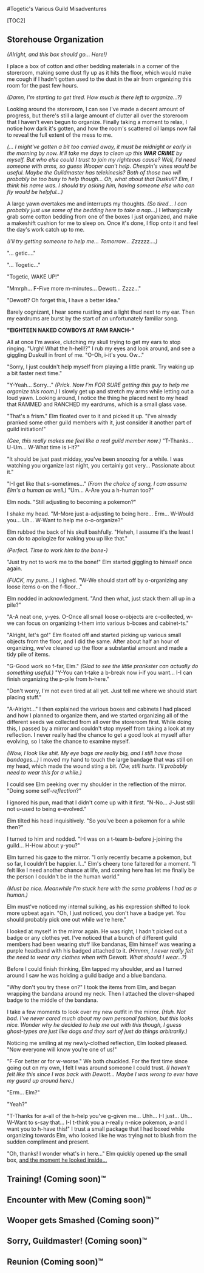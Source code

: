 #Togetic's Various Guild Misadventures

[TOC2]

## Storehouse Organization

*(Alright, and this box should go... Here!)*

I place a box of cotton and other bedding materials in a corner of the storeroom, making some dust fly up as it hits the floor, which would make me cough if I hadn't gotten used to the dust in the air from organizing this room for the past few hours. 

*(Damn, I'm starting to get tired. How much is there left to organize...?)*

Looking around the storeroom, I can see I've made a decent amount of progress, but there's still a large amount of clutter all over the storeroom that I haven't even begun to organize. Finally taking a moment to relax, I notice how dark it's gotten, and how the room's scattered oil lamps now fail to reveal the full extent of the mess to me.

*(... I might've gotten a bit too carried away, it must be midnight or early in the morning by now. It'll take me days to clean up this **WAR CRIME** by myself. But who else could I trust to join my righteous cause? Well, I'd need someone with arms, so guess Wooper can't help. Chespin's vines would be useful. Maybe the Guildmaster has telekinesis? Both of those two will probably be too busy to help though... Oh, what about that Duskull? Elm, I think his name was. I should try asking him, having someone else who can fly would be helpful...)*

A large yawn overtakes me and interrupts my thoughts. *(So tired... I can probably just use some of the bedding here to take a nap...)* I lethargically grab some cotton bedding from one of the boxes I just organized, and make a makeshift cushion for me to sleep on. Once it's done, I flop onto it and feel the day's work catch up to me.

*(I'll try getting someone to help me... Tomorrow... Zzzzzz....)*

"... getic...."

"... Togetic..."

"Togetic, WAKE UP!"

"Mmrph... F-Five more m-minutes... Dewott... Zzzz..."

"Dewott? Oh forget this, I have a better idea."

Barely cognizant, I hear some rustling and a light thud next to my ear. Then my eardrums are burst by the start of an unfortunately familiar song.

**"EIGHTEEN NAKED COWBOYS AT RAM RANCH-"**

All at once I'm awake, clutching my skull trying to get my ears to stop ringing. "Urgh! What the h-hell!?" I rub my eyes and look around, and see a giggling Duskull in front of me. "O-Oh, i-it's you. Ow..."

"Sorry, I just couldn't help myself from playing a little prank. Try waking up a bit faster next time."

"Y-Yeah... Sorry..." *(Prick. Now I'm FOR SURE getting this guy to help me organize this room.)* I slowly get up and stretch my arms while letting out a loud yawn. Looking around, I notice the thing he placed next to my head that RAMMED and RANCHED my eardrums, which is a small glass vase.

"That's a frism." Elm floated over to it and picked it up. "I've already pranked some other guild members with it, just consider it another part of guild initiation!" 

*(Gee, this really makes me feel like a real guild member now.)* "T-Thanks... U-Um... W-What time is i-it?"

"It should be just past midday, you've been snoozing for a while. I was watching you organize last night, you certainly got very... Passionate about it."

"I-I get like that s-sometimes..." *(From the choice of song, I can assume Elm's a human as well.)* "Um... A-Are you a h-human too?"

Elm nods. "Still adjusting to becoming a pokemon?"

I shake my head. "M-More just a-adjusting to being here... Erm... W-Would you... Uh... W-Want to help me o-o-organize?"

Elm rubbed the back of his skull bashfully. "Heheh, I assume it's the least I can do to apologize for waking you up like that."

*(Perfect. Time to work him to the bone-)*

"Just try not to work me to the bone!" Elm started giggling to himself once again.

*(FUCK, my puns...)* I sighed. "W-We should start off by o-organizing any loose items o-on the f-floor..." 

Elm nodded in acknowledgment. "And then what, just stack them all up in a pile?"

"A-A neat one, y-yes. O-Once all small loose o-objects are c-collected, w-we can focus on organizing t-them into various b-boxes and cabinet-ts."

"Alright, let's go!" Elm floated off and started picking up various small objects from the floor, and I did the same. After about half an hour of organizing, we've cleaned up the floor a substantial amount and made a tidy pile of items. 

"G-Good work so f-far, Elm." *(Glad to see the little prankster can actually do something useful.)* "Y-You can t-take a b-break now i-if you want... I-I can finish organizing the p-pile from h-here."

"Don't worry, I'm not even tired at all yet. Just tell me where we should start placing stuff."

"A-Alright..." I then explained the various boxes and cabinets I had placed and how I planned to organize them, and we started organizing all of the different seeds we collected from all over the storeroom first. While doing this, I passed by a mirror and couldn't stop myself from taking a look at my reflection. I never really had the chance to get a good look at myself after evolving, so I take the chance to examine myself.

*(Wow, I look like shit. My eye bags are really big, and I still have those bandages...)* I moved my hand to touch the large bandage that was still on my head, which made the wound sting a bit. *(Ow, still hurts. I'll probably need to wear this for a while.)* 

I could see Elm peeking over my shoulder in the reflection of the mirror. "Doing some self-*reflection*?"

I ignored his pun, mad that I didn't come up with it first. "N-No... J-Just still not u-used to being e-evolved."

Elm tilted his head inquisitively. "So you've been a pokemon for a while then?"

I turned to him and nodded. "I-I was on a t-team b-before j-joining the guild... H-How about y-you?"

Elm turned his gaze to the mirror. "I only recently became a pokemon, but so far, I couldn't be happier. I..." Elm's cheery tone faltered for a moment. "I felt like I need another chance at life, and coming here has let me finally be the person I couldn't be in the human world."

*(Must be nice. Meanwhile I'm stuck here with the same problems I had as a human.)* 

Elm must've noticed my internal sulking, as his expression shifted to look more upbeat again. "Oh, I just noticed, you don't have a badge yet. You should probably pick one out while we're here."

I looked at myself in the mirror again. He was right, I hadn't picked out a badge or any clothes yet. I've noticed that a bunch of different guild members had been wearing stuff like bandanas, Elm himself was wearing a purple headband with his badged attached to it. *(Hmmm, I never really felt the need to wear any clothes when with Dewott. What should I wear...?)*

Before I could finish thinking, Elm tapped my shoulder, and as I turned around I saw he was holding a guild badge and a blue bandana.

"Why don't you try these on?" I took the items from Elm, and began wrapping the bandana around my neck. Then I attached the clover-shaped badge to the middle of the bandana.

I take a few moments to look over my new outfit in the mirror. *(Huh. Not bad. I've never cared much about my own personal fashion, but this looks nice. Wonder why he decided to help me out with this though, I guess ghost-types are just like dogs and they sort of just do things arbitrarily.)*

Noticing me smiling at my newly-clothed reflection, Elm looked pleased. "Now everyone will know you're one of us!"

"F-For better or for w-worse." We both chuckled. For the first time since going out on my own, I felt I was around someone I could trust. *(I haven't felt like this since I was back with Dewott... Maybe I was wrong to ever have my guard up around here.)*

"Erm... Elm?"

"Yeah?"

"T-Thanks for a-all of the h-help you've g-given me... Uhh... I-I just... Uh... W-Want to s-say that... I-I t-think you a r-really n-nice pokemon, a-and I want you to h-have this!" I trust a small package that I had boxed while organizing towards Elm, who looked like he was trying not to blush from the sudden compliment and present.

"Oh, thanks! I wonder what's in here..." Elm quickly opened up the small box, [and the moment he looked inside...](https://rentry.org/8pirs)

## Training! (Coming soon)™

## Encounter with Mew (Coming soon)™

## Wooper gets Smashed (Coming soon)™

## Sorry, Guildmaster! (Coming soon)™

## Reunion (Coming soon)™
